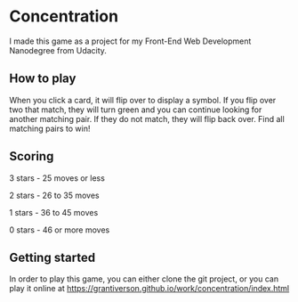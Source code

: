 # Concentration

I made this game as a project for my Front-End Web Development Nanodegree from Udacity.

## How to play

When you click a card, it will flip over to display a symbol. If you flip over two that match, they will turn green and you can continue looking for another matching pair. If they do not match, they will flip back over. Find all matching pairs to win!

## Scoring

3 stars - 25 moves or less

2 stars - 26 to 35 moves

1 stars - 36 to 45 moves

0 stars - 46 or more moves

## Getting started

In order to play this game, you can either clone the git project, or you can play it online at https://grantiverson.github.io/work/concentration/index.html
